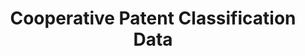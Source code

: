 ---
bigquery: https://console.cloud.google.com/bigquery?p=patents-public-data&d=cpc&page=dataset
citation: '“Cooperative Patent Classification” by the EPO and USPTO, for public use. '
contributors: EPO, USPTO
cost: None
description: Cooperative Patent Classification Data contains the scheme and definitions
  of the Cooperative Patent Classification system for classifying patent documents.
  The CPC is the result of a partnership between the EPO and the USPTO in their joint
  effort to develop a common, internationally compatible classification system for
  technical documents, in particular patent publications, which will be used by both
  offices in the patent granting process
documentation: https://www.cooperativepatentclassification.org/cpcSchemeAndDefinitions
last_edit: 04/05/2022, 14:28:59
location: https://www.cooperativepatentclassification.org/index
maintained_by: USPTO, EPO
schema_fields:
- notAllocatable
- childGroups
- ipcConcordant
- date_revised
- breakdownCode
- dateRevised
- residualReferences
- informative_references
- children
- sizeCache
- additional_only
- application_references
- symbol
- applicationReferences
- parents
- limitingReferences
- level
- synonyms
- not_allocatable
- definition
- glossary
- title_part
- residual_references
- title_full
- breakdown_code
- child_groups
- status
- ipc_concordant
- titleFull
- limiting_references
- informativeReferences
- titlePart
shortname: cooperative_patent_classification
tags:
- patents
- science
title: Cooperative Patent Classification Data
uuid: 984374a7-16e9-4b35-9445-458daceb01bf
---